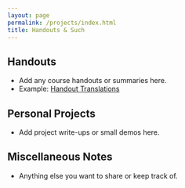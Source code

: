 ```yaml
---
layout: page
permalink: /projects/index.html
title: Handouts & Such
---
```


## Handouts

- Add any course handouts or summaries here.
- Example: [Handout Translations](#)

## Personal Projects

- Add project write-ups or small demos here.

## Miscellaneous Notes

- Anything else you want to share or keep track of.
